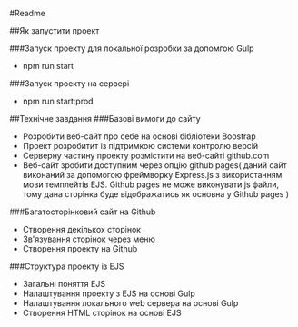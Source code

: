 #Readme

##Як запустити проект 

###Запуск проекту для локальної розробки за допомгою Gulp
* npm run start

###Запуск проекту на сервері
* npm run start:prod

##Технічне завдання
###Базові вимоги до сайту 
* Розробити веб-сайт про себе на основі бібліотеки Boostrap
* Проект розробитит із підтримкою системи контролю версій
* Серверну частину проекту розмістити на веб-сайті github.com
* Веб-сайт зробити доступним через опцію github pages(
    даний сайт виконаний за допомогою фреймворку Express.js з використанням мови темплейтів EJS.
  Github pages не може виконувати js файли, тому дана сторінка буде відображатись як основна у Github pages
) 

###Багатосторінковий сайт на Github
* Створення декількох сторінок
* Зв'язування сторінок через меню
* Створення проекту на Github

###Структура проекту із EJS
* Загальні поняття EJS
* Налаштування проекту з EJS на основі Gulp
* Налаштування локального web сервера на основі Gulp
* Створення HTML сторінок на основі EJS